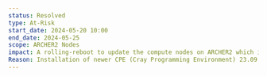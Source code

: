 ```yaml
---
status: Resolved
type: At-Risk
start_date: 2024-05-20 10:00 
end_date: 2024-05-25
scope: ARCHER2 Nodes
impact: A rolling-reboot to update the compute nodes on ARCHER2 which includes the newer CPE (Cray Programming Environment) 23.09. This will not impact running work but once jobs finish, compute nodes will be rebooted and then be returned to service with the new updated software. Serial work is unaffected.
Reason: Installation of newer CPE (Cray Programming Environment) 23.09 
---
```

